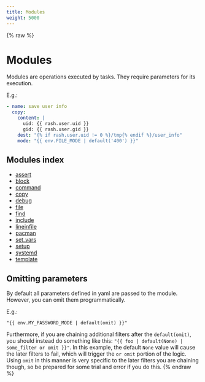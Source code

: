 ```yaml
---
title: Modules
weight: 5000
---
```


{% raw %}
# Modules

Modules are operations executed by tasks. They require parameters for its execution.

E.g.:

```yaml
- name: save user info
  copy:
    content: |
      uid: {{ rash.user.uid }}
      gid: {{ rash.user.gid }}
    dest: "{% if rash.user.uid != 0 %}/tmp{% endif %}/user_info"
    mode: "{{ env.FILE_MODE | default('400') }}"

```

## Modules index

- [assert](./module_assert.html)
- [block](./module_block.html)
- [command](./module_command.html)
- [copy](./module_copy.html)
- [debug](./module_debug.html)
- [file](./module_file.html)
- [find](./module_find.html)
- [include](./module_include.html)
- [lineinfile](./module_lineinfile.html)
- [pacman](./module_pacman.html)
- [set_vars](./module_set_vars.html)
- [setup](./module_setup.html)
- [systemd](./module_systemd.html)
- [template](./module_template.html)

## Omitting parameters

By default all parameters defined in yaml are passed to the module. However, you can
omit them programmatically.

E.g.:

```
"{{ env.MY_PASSWORD_MODE | default(omit) }}"
```

Furthermore, if you are chaining additional filters after the `default(omit)`, you should instead
do something like this: `"{{ foo | default(None) | some_filter or omit }}"`.
In this example, the default `None` value will cause the later filters to fail, which will trigger
the `or omit` portion of the logic. Using `omit` in this manner is very specific to the later
filters you are chaining though, so be prepared for some trial and error if you do this.
{% endraw %}
